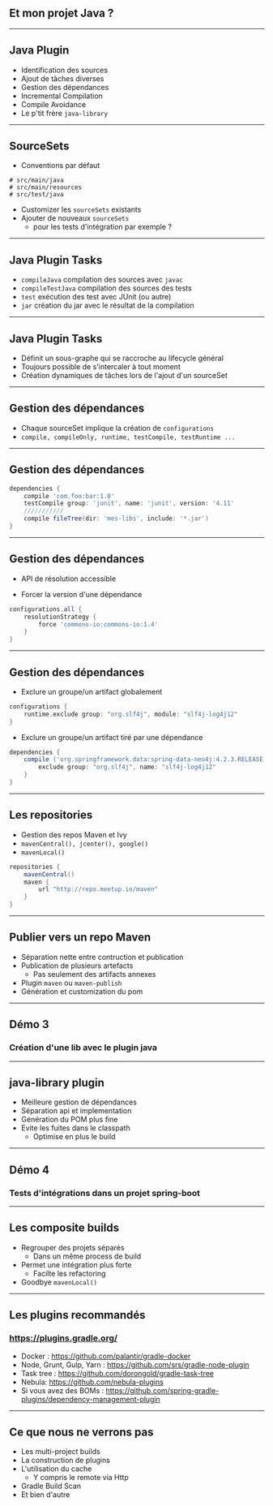 
## Et mon projet Java ?

---

## Java Plugin

* Identification des sources
* Ajout de tâches diverses
* Gestion des dépendances
* Incremental Compilation
* Compile Avoidance
* Le p'tit frère ```java-library```

---

## SourceSets

* Conventions par défaut
```
# src/main/java
# src/main/resources
# src/test/java
```
* Customizer les ```sourceSets``` existants
* Ajouter de nouveaux ```sourceSets```
  * pour les tests d'intégration par exemple ?

---

## Java Plugin Tasks

* ```compileJava``` compilation des sources avec ```javac```
* ```compileTestJava``` compilation des sources des tests
* ```test``` exécution des test avec JUnit (ou autre)
* ```jar``` création du jar avec le résultat de la compilation

---

## Java Plugin Tasks

* Définit un sous-graphe qui se raccroche au lifecycle général
* Toujours possible de s'intercaler à tout moment
* Création dynamiques de tâches lors de l'ajout d'un sourceSet

---

## Gestion des dépendances

* Chaque sourceSet implique la création de ```configurations```
* ```compile, compileOnly, runtime, testCompile, testRuntime ...```

---

## Gestion des dépendances

```groovy
dependencies {
    compile 'com.foo:bar:1.0'
    testCompile group: 'junit', name: 'junit', version: '4.11'
    ///////////
    compile fileTree(dir: 'mes-libs', include: '*.jar')
}
```

---

## Gestion des dépendances

* API de résolution accessible

* Forcer la version d'une dépendance

```groovy
configurations.all {
    resolutionStrategy {
        force 'commons-io:commons-io:1.4'
    }
}
```

---

## Gestion des dépendances

* Exclure un groupe/un artifact globalement

```groovy
configurations {
    runtime.exclude group: "org.slf4j", module: "slf4j-log4j12"
}
```

* Exclure un groupe/un artifact tiré par une dépendance

```groovy
dependencies {
    compile ('org.springframework.data:spring-data-neo4j:4.2.3.RELEASE') {
        exclude group: "org.slf4j", name: "slf4j-log4j12"
    }
}
```

---

## Les repositories

* Gestion des repos Maven et Ivy
* ```mavenCentral(), jcenter(), google()```
* ```mavenLocal()```

```groovy
repositories {
    mavenCentral()
    maven {
        url "http://repo.meetup.io/maven"
    }
}
```

---

## Publier vers un repo Maven

* Séparation nette entre contruction et publication
* Publication de plusieurs artefacts
  * Pas seulement des artifacts annexes
* Plugin ```maven``` ou ```maven-publish```
* Génération et customization du pom

---

## Démo 3
### Création d'une lib avec le plugin java

---

## java-library plugin

* Meilleure gestion de dépendances
* Séparation api et implementation
* Génération du POM plus fine
* Evite les fuites dans le classpath
  * Optimise en plus le build

---

## Démo 4
### Tests d'intégrations dans un projet spring-boot

---

## Les composite builds

* Regrouper des projets séparés
  * Dans un même process de build
* Permet une intégration plus forte
  * Facilte les refactoring
* Goodbye ```mavenLocal()```

---

## Les plugins recommandés

### https://plugins.gradle.org/

* Docker : https://github.com/palantir/gradle-docker
* Node, Grunt, Gulp, Yarn : https://github.com/srs/gradle-node-plugin
* Task tree : https://github.com/dorongold/gradle-task-tree
* Nebula: https://github.com/nebula-plugins
* Si vous avez des BOMs : https://github.com/spring-gradle-plugins/dependency-management-plugin


---

## Ce que nous ne verrons pas

* Les multi-project builds
* La construction de plugins
* L'utilisation du cache
  * Y compris le remote via Http
* Gradle Build Scan
* Et bien d'autre